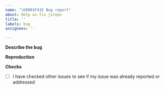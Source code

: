```yaml
---
name: "\U0001F41E Bug report"
about: Help us fix jsrepo
title: ''
labels: bug
assignees: ''

---
```


**Describe the bug**
<!-- What is happening, what is supposed to happen. -->

**Reproduction** 
<!-- 
  Please provide a public reproduction of your issue a repository in any of the providers we support is 
  sufficient. 

  To get started you can use the a project or registry template:
  - [project](https://stackblitz.com/github/ieedan/jsrepo/tree/main/examples/project)
  - [registry](https://stackblitz.com/github/ieedan/jsrepo/tree/main/examples/registry)  
-->

**Checks**
- [ ] I have checked other issues to see if my issue was already reported or addressed
